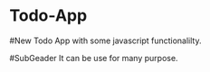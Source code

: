 # Todo-App

#New Todo App with some javascript functionalilty.

#SubGeader
It can be use for many purpose.
